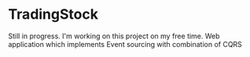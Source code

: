 # TradingStock
Still in progress. I'm working on this project on my free time.
Web application which implements Event sourcing with combination of CQRS
